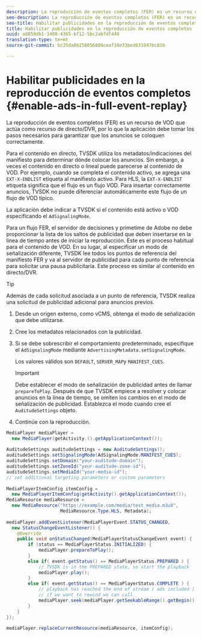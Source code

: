 ```yaml
---
description: La reproducción de eventos completos (FER) es un recurso de VOD que actúa como recurso de directo/DVR, por lo que la aplicación debe tomar los pasos necesarios para garantizar que los anuncios se coloquen correctamente.
seo-description: La reproducción de eventos completos (FER) es un recurso de VOD que actúa como recurso de directo/DVR, por lo que la aplicación debe tomar los pasos necesarios para garantizar que los anuncios se coloquen correctamente.
seo-title: Habilitar publicidades en la reproducción de eventos completos
title: Habilitar publicidades en la reproducción de eventos completos
uuid: a8859db1-1408-4365-bf12-5bc2ab7df449
translation-type: tm+mt
source-git-commit: bc35da8b258056809ceaf18e33bed631047bc81b

---
```



# Habilitar publicidades en la reproducción de eventos completos {#enable-ads-in-full-event-replay}

La reproducción de eventos completos (FER) es un recurso de VOD que actúa como recurso de directo/DVR, por lo que la aplicación debe tomar los pasos necesarios para garantizar que los anuncios se coloquen correctamente.

Para el contenido en directo, TVSDK utiliza los metadatos/indicaciones del manifiesto para determinar dónde colocar los anuncios. Sin embargo, a veces el contenido en directo o lineal puede parecerse al contenido de VOD. Por ejemplo, cuando se completa el contenido activo, se agrega una `EXT-X-ENDLIST` etiqueta al manifiesto activo. Para HLS, la `EXT-X-ENDLIST` etiqueta significa que el flujo es un flujo VOD. Para insertar correctamente anuncios, TVSDK no puede diferenciar automáticamente este flujo de un flujo de VOD típico.

La aplicación debe indicar a TVSDK si el contenido está activo o VOD especificando el `AdSignalingMode`.

Para un flujo FER, el servidor de decisiones y primetime de Adobe no debe proporcionar la lista de los saltos de publicidad que deben insertarse en la línea de tiempo antes de iniciar la reproducción. Este es el proceso habitual para el contenido de VOD. En su lugar, al especificar un modo de señalización diferente, TVSDK lee todos los puntos de referencia del manifiesto FER y va al servidor de publicidad para cada punto de referencia para solicitar una pausa publicitaria. Este proceso es similar al contenido en directo/DVR.

>[!TIP]
>
>Además de cada solicitud asociada a un punto de referencia, TVSDK realiza una solicitud de publicidad adicional para anuncios previos.

1. Desde un origen externo, como vCMS, obtenga el modo de señalización que debe utilizarse.
1. Cree los metadatos relacionados con la publicidad.
1. Si se debe sobrescribir el comportamiento predeterminado, especifique el `AdSignalingMode` mediante `AdvertisingMetadata.setSignalingMode`.

   Los valores válidos son `DEFAULT`, `SERVER_MAP`y `MANIFEST_CUES`.

   >[!IMPORTANT]
   >
   >Debe establecer el modo de señalización de publicidad antes de llamar `prepareToPlay`. Después de que TVSDK empiece a resolver y colocar anuncios en la línea de tiempo, se omiten los cambios en el modo de señalización de publicidad. Establezca el modo cuando cree el `AuditudeSettings` objeto.

1. Continúe con la reproducción.

<!--<a id="example_6DECA71C3C3B4551805C09A80686552F"></a>-->

```java
MediaPlayer mediaPlayer =  
  new MediaPlayer(getActivity.().getApplicationContext()); 
 
AuditudeSettings auditudeSettings = new AuditudeSettings(); 
auditudeSettings.setSignalingMode(AdSignalingMode.MANIFEST_CUES); 
auditudeSettings.setDomain("your-auditude-domain"); 
auditudeSettings.setZoneId("your-auditude-zone-id"); 
auditudeSettings.setMediaId("your-media-id"); 
// set additional targeting parameters or custom parameters 
 
MediaPlayerItemConfig itemConfig =  
  new MediaPlayerItemConfig(getActivity().getApplicationContext()); 
MediaResource mediaResource =  
  new MediaResource("https://example.com/media/test_media.m3u8",  
                    MediaResource.Type.HLS, Metadata); 
 
mediaPlayer.addEventListener(MediaPlayerEvent.STATUS_CHANGED,  
  new StatusChangeEventListener() { 
    @Override 
    public void onStatusChanged(MediaPlayerStatusChangeEvent event) { 
        if (status == MediaPlayerStatus.INITIALIZED) { 
            mediaPlayer.prepareToPlay(); 
        } 
        else if( event.getStatus() == MediaPlayerStatus.PREPARED ) { 
            // TVSDK is in the PREPARED state, so start the playback 
            mediaPlayer.play(); 
        } 
        else if( event.getStatus() == MediaPlayerStatus.COMPLETE ) { 
            // playback has reached the end of stream ( ads included ) 
            // if we want to rewind we can call 
            mediaPlayer.seek(mediaPlayer.getSeekableRange().getBegin()); 
        } 
    } 
}); 
 
mediaPlayer.replaceCurrentResource(mediaResource, itemConfig); 
```
